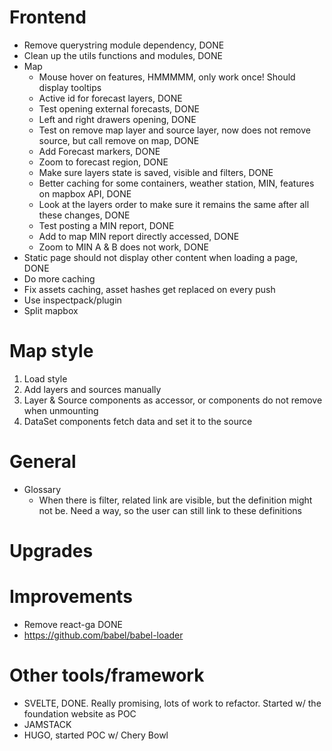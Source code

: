 # Frontend

-   Remove querystring module dependency, DONE
-   Clean up the utils functions and modules, DONE
-   Map
    -   Mouse hover on features, HMMMMM, only work once! Should display tooltips
    -   Active id for forecast layers, DONE
    -   Test opening external forecasts, DONE
    -   Left and right drawers opening, DONE
    -   Test on remove map layer and source layer, now does not remove source, but call remove on map, DONE
    -   Add Forecast markers, DONE
    -   Zoom to forecast region, DONE
    -   Make sure layers state is saved, visible and filters, DONE
    -   Better caching for some containers, weather station, MIN, features on mapbox API, DONE
    -   Look at the layers order to make sure it remains the same after all these changes, DONE
    -   Test posting a MIN report, DONE
    -   Add to map MIN report directly accessed, DONE
    -   Zoom to MIN A & B does not work, DONE
-   Static page should not display other content when loading a page, DONE
-   Do more caching
-   Fix assets caching, asset hashes get replaced on every push
-   Use inspectpack/plugin
-   Split mapbox

# Map style

1.  Load style
2.  Add layers and sources manually
3.  Layer & Source components as accessor, or components do not remove when unmounting
4.  DataSet components fetch data and set it to the source

# General

-   Glossary
    -   When there is filter, related link are visible, but the definition might not be. Need a way, so the user can still link to these definitions

# Upgrades

# Improvements

-   Remove react-ga DONE
-   https://github.com/babel/babel-loader

# Other tools/framework

-   SVELTE, DONE. Really promising, lots of work to refactor. Started w/ the foundation website as POC
-   JAMSTACK
-   HUGO, started POC w/ Chery Bowl
